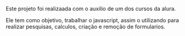Este projeto foi realizaada com o auxilio de um dos cursos da alura.

Ele tem como objetivo, trabalhar o javascript, assim o utilizando para realizar pesquisas, calculos, criação e remoção de formularios.